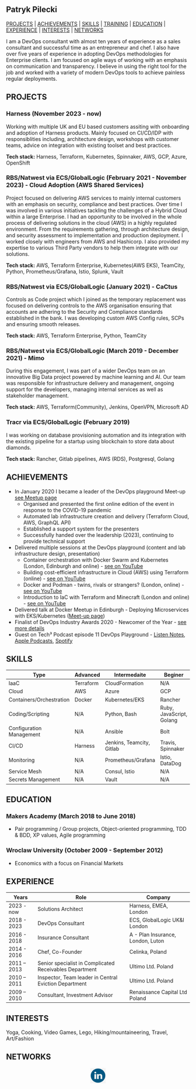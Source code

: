 ## Patryk Pilecki

[PROJECTS](#projects) | [ACHIEVEMENTS](#achievements)  | [SKILLS](#skills) | [TRAINING](#training) | [EDUCATION](#education) | [EXPERIENCE](#experience) | [INTERESTS](#interests) | [NETWORKS](#networks)

I am a DevOps consultant with almost ten years of experience as a sales consultant and successful time as an entrepreneur and chef. I also have over five years of experience in adopting DevOps methodologies for Enterprise clients. I am focused on agile ways of working with an emphasis on communication and transparency. I believe in using the right tool for the job and worked with a variety of modern DevOps tools to achieve painless regular deployments.

## PROJECTS
### Harness (November 2023 - now)
Working with multiple UK and EU based customers assiting with onboarding and adoption of Harness products. Mainly focused on CI/CD/IDP with responsiblities including, architecture design, workshops with customer teams, advice on integration with existing toolset and best practices. 

<b>Tech stack:</b> Harness, Terraform, Kubernetes, Spinnaker, AWS, GCP, Azure, OpenShift

### <b>RBS/Natwest via ECS/GlobalLogic (February 2021 - November 2023) - Cloud Adoption (AWS Shared Services) </b>
Project focused on delivering AWS services to mainly internal customers with an emphasis on security, compliance and best practices. Over time I was involved in various initiatives tackling the challenges of a Hybrid Cloud within a large Enterprise. I had an opportunity to be involved in the whole process of delivering solutions in the cloud (AWS) in a highly regulated environment. From the requirements gathering, through architecture design, and security assessment to implementation and production deployment. I worked closely with engineers from AWS and Hashicorp. I also provided my expertise to various Third Party vendors to help them integrate with our solutions.

<b>Tech stack:</b> AWS, Terraform Enterprise, Kubernetes(AWS EKS), TeamCity, Python, Prometheus/Grafana, Istio, Splunk, Vault

### <b>RBS/Natwest via ECS/GlobalLogic (January 2021) - CaCtus </b>
Controls as Code project which I joined as the temporary replacement was focused on delivering controls to the AWS organisation ensuring that accounts are adhering to the Security and Compliance standards established in the bank. I was developing custom AWS Config rules, SCPs and ensuring smooth releases.

<b>Tech stack:</b> AWS, Terraform Enterprise, Python, TeamCity

### <b>RBS/Natwest via ECS/GlobalLogic (March 2019 - December 2021) - Mimo </b>
During this engagement, I was part of a wider DevOps team on an innovative Big Data project powered by machine learning and AI. Our team was responsible for infrastructure delivery and management, ongoing support for the developers, managing internal services as well as stakeholder management.

<b>Tech stack:</b> AWS, Terraform(Community), Jenkins, OpenVPN, Microsoft AD

### <b>Tracr via ECS/GlobalLogic (February 2019) </b>
I was working on database provisioning automation and its integration with the existing pipeline for a startup using blockchain to store data about diamonds.

<b>Tech stack:</b> Rancher, Gitlab pipelines, AWS (RDS), Postgresql, Golang   

## ACHIEVEMENTS
- In January 2020 I became a leader of the DevOps playground Meet-up [see Meetup page](https://www.meetup.com/devopsplayground/)
    - Organised and presented the first online edition of the event in response to the COVID-19 pandemic
    - Automated lab infrastructure creation and delivery (Terraform Cloud, AWS, GraphQL API)
    - Established a support system for the presenters
    - Successfully handed over the leadership (2023), continuing to provide technical support
- Delivered multiple sessions at the DevOps playground (content and lab infrastructure design, presentation)
    - Container orchestration with Docker Swarm and Kubernetes (London, Edinburgh and online) - [see on YouTube](https://youtu.be/Sl41rad13g8)
    - Building cost-efficient infrastructure in Cloud (AWS) using Terraform (online) - [see on YouTube](https://youtu.be/nSemXbd8TQk)
    - Docker and Podman - twins, rivals or strangers? (London, online) - [see on YouTube](https://youtu.be/4kyubEhGnNY)
    - Introduction to IaC with Terraform and Minecraft (London and online) - [see on YouTube](https://youtu.be/aLJVcwOS9dM)
- Delivered talk at Docker Meetup in Edinburgh - Deploying Microservices with EKS/Kubernetes ([Meet-up page](https://www.meetup.com/docker-edinburgh/events/264781102/))
- Finalist of DevOps Industry Awards 2020 - Newcomer of the Year - [see more details](https://www.devopsonline.co.uk/the-devops-industry-awards/finalists/)
- Guest on Tech³ Podcast episode 11 DevOps Playground - [Listen Notes](https://lnns.co/J2shrU9eo3G), [Apple Podcasts](https://podcasts.apple.com/us/podcast/ep-11-the-devops-playground/id1500588456?i=1000529321234), [Spotify](https://open.spotify.com/episode/1fqb2Tb9fwAnQgRRfNocRY?si=JhNT8TfMSdKKfl6UIcuNAg)

## SKILLS
<center>

| Type | Advanced | Intermedaite | Beginer |
|------------------- |-------------|-------------|-------------|
| IaaC | Terraform | CloudFormation | N/A |
| Cloud | AWS | Azure | GCP |
| Containers/Orchestration | Docker | Kubernetes/EKS | Rancher |
| Coding/Scripting | N/A | Python, Bash | Ruby, JavaScript, Golang
| Configuration Management | N/A | Ansible | Bolt |
| CI/CD | Harness| Jenkins, Teamcity, Gitlab | Travis, Spinnaker |
| Monitoring | N/A | Prometheus/Grafana | Istio, DataDog |
| Service Mesh | N/A | Consul, Istio | N/A |
| Secrets Management | N/A | Vault | N/A |


</center>

## EDUCATION

### Makers Academy (March 2018 to June 2018)

- Pair programming / Group projects, Object-oriented programming, TDD & BDD, XP values, Agile programming

### Wroclaw University (October 2009 - September 2012)

- Economics with a focus on Financial Markets

## EXPERIENCE
<center>

| Years | Role | Company |
|------ |------------------------------|-------------|
|2023 - now | Solutions Architect | Harness, EMEA, London
|2018 - 2023 | DevOps Consultant | ECS, GlobalLogic UK&I London
|2016 - 2018 | Insurance Consultant | A - Plan Insurance, London, Luton
|2014 - 2016 | Chef, Co-Founder | Celinka, Poland
|2011 – 2013| Senior specialist in Complicated Receivables Department | Ultimo Ltd. Poland|
|2010 – 2011| Inspector, Team leader in Central Eviction Department | Ultimo Ltd. Poland
|2009 – 2010| Consultant, Investment Advisor |Renaissance Capital Ltd Poland|

</center>

## INTERESTS

Yoga, Cooking, Video Games, Lego, Hiking/mountaineering, Travel, Art/Fashion

## NETWORKS
<p align="center">
<a href="https://www.linkedin.com/in/pil3q/">
<img src="./img/linkedin.png" alt="linkedin" hspace="50" height="42" width="42"></a>
</p>